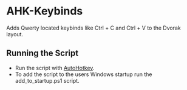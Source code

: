 # AHK-Keybinds
Adds Qwerty located keybinds like Ctrl + C and Ctrl + V to the Dvorak layout.

## Running the Script
- Run the script with [AutoHotkey](https://www.autohotkey.com/).
- To add the script to the users Windows startup run the add_to_startup.ps1 script.
